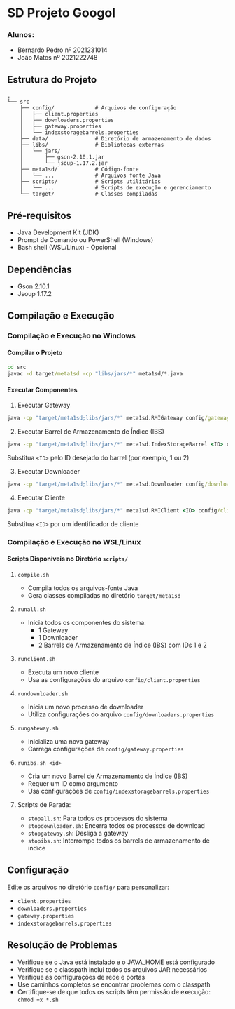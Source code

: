 # SD Projeto Googol

### Alunos:

- Bernardo Pedro nº 2021231014
- João Matos nº 2021222748

## Estrutura do Projeto

```
.
└── src
    ├── config/             # Arquivos de configuração
    │   ├── client.properties
    │   ├── downloaders.properties
    │   ├── gateway.properties
    │   └── indexstoragebarrels.properties
    ├── data/               # Diretório de armazenamento de dados
    ├── libs/               # Bibliotecas externas
    │   └── jars/
    │       ├── gson-2.10.1.jar
    │       └── jsoup-1.17.2.jar
    ├── meta1sd/            # Código-fonte
    │   └── ...             # Arquivos fonte Java
    ├── scripts/            # Scripts utilitários
    │   └── ...             # Scripts de execução e gerenciamento
    └── target/             # Classes compiladas
```

## Pré-requisitos

- Java Development Kit (JDK)
- Prompt de Comando ou PowerShell (Windows)
- Bash shell (WSL/Linux) - Opcional

## Dependências

- Gson 2.10.1
- Jsoup 1.17.2

## Compilação e Execução

### Compilação e Execução no Windows

#### Compilar o Projeto

```cmd
cd src
javac -d target/meta1sd -cp "libs/jars/*" meta1sd/*.java
```

#### Executar Componentes

1. Executar Gateway

```cmd
java -cp "target/meta1sd;libs/jars/*" meta1sd.RMIGateway config/gateway.properties
```

2. Executar Barrel de Armazenamento de Índice (IBS)

```cmd
java -cp "target/meta1sd;libs/jars/*" meta1sd.IndexStorageBarrel <ID> config/indexstoragebarrels.properties
```

Substitua `<ID>` pelo ID desejado do barrel (por exemplo, 1 ou 2)

3. Executar Downloader

```cmd
java -cp "target/meta1sd;libs/jars/*" meta1sd.Downloader config/downloaders.properties
```

4. Executar Cliente

```cmd
java -cp "target/meta1sd;libs/jars/*" meta1sd.RMIClient <ID> config/client.properties
```

Substitua `<ID>` por um identificador de cliente

### Compilação e Execução no WSL/Linux

#### Scripts Disponíveis no Diretório `scripts/`

1. `compile.sh`

   - Compila todos os arquivos-fonte Java
   - Gera classes compiladas no diretório `target/meta1sd`

2. `runall.sh`

   - Inicia todos os componentes do sistema:
     - 1 Gateway
     - 1 Downloader
     - 2 Barrels de Armazenamento de Índice (IBS) com IDs 1 e 2

3. `runclient.sh`

   - Executa um novo cliente
   - Usa as configurações do arquivo `config/client.properties`

4. `rundownloader.sh`

   - Inicia um novo processo de downloader
   - Utiliza configurações do arquivo `config/downloaders.properties`

5. `rungateway.sh`

   - Inicializa uma nova gateway
   - Carrega configurações de `config/gateway.properties`

6. `runibs.sh <id>`

   - Cria um novo Barrel de Armazenamento de Índice (IBS)
   - Requer um ID como argumento
   - Usa configurações de `config/indexstoragebarrels.properties`

7. Scripts de Parada:
   - `stopall.sh`: Para todos os processos do sistema
   - `stopdownloader.sh`: Encerra todos os processos de download
   - `stopgateway.sh`: Desliga a gateway
   - `stopibs.sh`: Interrompe todos os barrels de armazenamento de índice

## Configuração

Edite os arquivos no diretório `config/` para personalizar:

- `client.properties`
- `downloaders.properties`
- `gateway.properties`
- `indexstoragebarrels.properties`

## Resolução de Problemas

- Verifique se o Java está instalado e o JAVA_HOME está configurado
- Verifique se o classpath inclui todos os arquivos JAR necessários
- Verifique as configurações de rede e portas
- Use caminhos completos se encontrar problemas com o classpath
- Certifique-se de que todos os scripts têm permissão de execução: `chmod +x *.sh`
